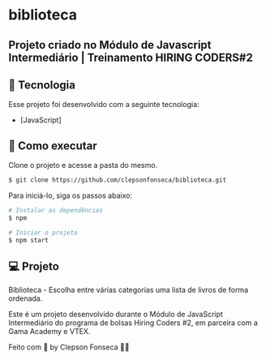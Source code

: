 # biblioteca
## Projeto criado no Módulo de Javascript Intermediário | Treinamento HIRING CODERS#2

## 🧪 Tecnologia

Esse projeto foi desenvolvido com a seguinte tecnologia:

- [JavaScript]

## 🚀 Como executar

Clone o projeto e acesse a pasta do mesmo.

```bash
$ git clone https://github.com/clepsonfonseca/biblioteca.git
```
Para iniciá-lo, siga os passos abaixo:
```bash
# Instalar as dependências
$ npm

# Iniciar o projeto
$ npm start
```
## 💻 Projeto

Biblioteca - Escolha entre várias categorias uma lista de livros de forma ordenada. 

Este é um projeto desenvolvido durante o Módulo de JavaScript Intermediário do programa de bolsas Hiring Coders #2, em parceira com a Gama Academy e VTEX.


Feito com 💜 by Clepson Fonseca 👋🏻 
